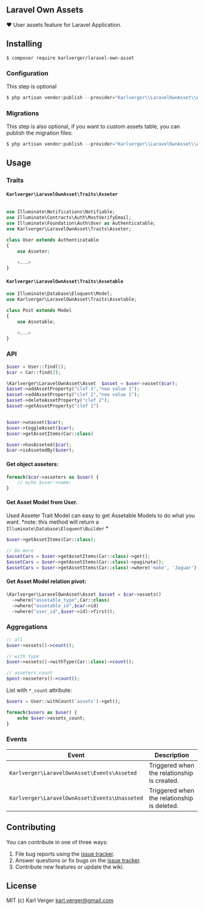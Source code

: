 Laravel Own Assets
---

❤️ User assets feature for Laravel Application.



## Installing

```shell
$ composer require karlverger/laravel-own-asset
```

### Configuration

This step is optional

```php
$ php artisan vendor:publish --provider="Karlverger\\LaravelOwnAsset\\AssetServiceProvider" --tag=config
```

### Migrations

This step is also optional, if you want to custom assets table, you can publish the migration files:

```php
$ php artisan vendor:publish --provider="Karlverger\\LaravelOwnAsset\\AssetServiceProvider" --tag=migrations
```


## Usage

### Traits

#### `Karlverger\LaravelOwnAsset\Traits\Asseter`

```php

use Illuminate\Notifications\Notifiable;
use Illuminate\Contracts\Auth\MustVerifyEmail;
use Illuminate\Foundation\Auth\User as Authenticatable;
use Karlverger\LaravelOwnAsset\Traits\Asseter;

class User extends Authenticatable
{
    use Asseter;
    
    <...>
}
```

#### `Karlverger\LaravelOwnAsset\Traits\Assetable`

```php
use Illuminate\Database\Eloquent\Model;
use Karlverger\LaravelOwnAsset\Traits\Assetable;

class Post extends Model
{
    use Assetable;

    <...>
}
```

### API

```php
$user = User::find(1);
$car = Car::find(2);

\Karlverger\LaravelOwnAsset\Asset  $asset = $user->asset($car);
$asset->addAssetProperty("clef 1","new value 1");
$asset->addAssetProperty("clef 2","new value 1");
$asset->deleteAssetProperty("clef 2");
$asset->getAssetProperty("clef 1")


$user->unasset($car);
$user->toggleAsset($car);
$user->getAssetItems(Car::class)

$user->hasAsseted($car); 
$car->isAssetedBy($user); 
```

#### Get object asseters:

```php
foreach($car->asseters as $user) {
    // echo $user->name;
}
```



#### Get Asset Model from User.
Used Asseter Trait Model can easy to get Assetable Models to do what you want.
*note: this method will return a `Illuminate\Database\Eloquent\Builder` *
```php
$user->getAssetItems(Car::class);

// Do more
$assetCars = $user->getAssetItems(Car::class)->get();
$assetCars = $user->getAssetItems(Car::class)->paginate();
$assetCars = $user->getAssetItems(Car::class)->where('make', 'Jaguar')->get();
```

#### Get Asset Model relation pivot:

```php
\Karlverger\LaravelOwnAsset\Asset $asset = $car->assets()
  ->where("assetable_type",Car::class)
  ->where("assetable_id",$car->id)
  ->where("user_id",$user->id)->first();
```

### Aggregations

```php
// all
$user->assets()->count(); 

// with type
$user->assets()->withType(Car::class)->count(); 

// asseters count
$post->asseters()->count();
```

List with `*_count` attribute:

```php
$users = User::withCount('assets')->get();

foreach($users as $user) {
    echo $user->assets_count;
}
```

### Events

| **Event** | **Description** |
| --- | --- |
|  `Karlverger\LaravelOwnAsset\Events\Asseted` | Triggered when the relationship is created. |
|  `Karlverger\LaravelOwnAsset\Events\Unasseted` | Triggered when the relationship is deleted. |


## Contributing

You can contribute in one of three ways:

1. File bug reports using the [issue tracker](https://github.com/karlverger/laravel-own-assets/issues).
2. Answer questions or fix bugs on the [issue tracker](https://github.com/karlverger/laravel-own-assets/issues).
3. Contribute new features or update the wiki.


## License

MIT (c) Karl Verger <karl.verger@gmail.com>
